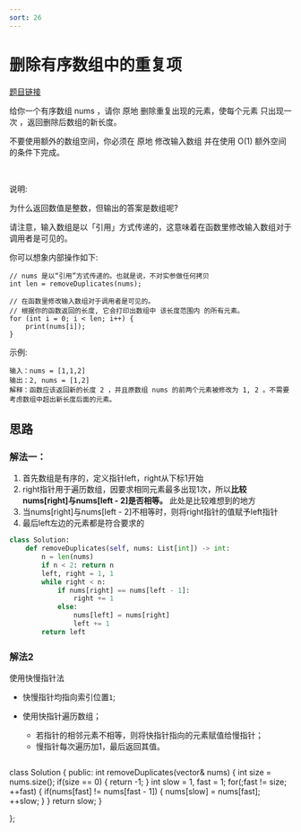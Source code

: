 ```yaml
---
sort: 26
---
```

# 删除有序数组中的重复项

[题目链接](https://leetcode-cn.com/problems/remove-duplicates-from-sorted-array/)

给你一个有序数组 nums ，请你 原地 删除重复出现的元素，使每个元素 只出现一次 ，返回删除后数组的新长度。

不要使用额外的数组空间，你必须在 原地 修改输入数组 并在使用 O(1) 额外空间的条件下完成。

 

说明:

为什么返回数值是整数，但输出的答案是数组呢?

请注意，输入数组是以「引用」方式传递的，这意味着在函数里修改输入数组对于调用者是可见的。

你可以想象内部操作如下:
```
// nums 是以“引用”方式传递的。也就是说，不对实参做任何拷贝
int len = removeDuplicates(nums);

// 在函数里修改输入数组对于调用者是可见的。
// 根据你的函数返回的长度, 它会打印出数组中 该长度范围内 的所有元素。
for (int i = 0; i < len; i++) {
    print(nums[i]);
}
```

示例:
```
输入：nums = [1,1,2]
输出：2, nums = [1,2]
解释：函数应该返回新的长度 2 ，并且原数组 nums 的前两个元素被修改为 1, 2 。不需要考虑数组中超出新长度后面的元素。
```


## 思路

### 解法一：
1. 首先数组是有序的，定义指针left，right从下标1开始
2. right指针用于遍历数组，因要求相同元素最多出现1次，所以**比较nums[right]与nums[left - 2]是否相等。**
此处是比较难想到的地方
3. 当nums[right]与nums[left - 2]不相等时，则将right指针的值赋予left指针
4. 最后left左边的元素都是符合要求的

```python
class Solution:
    def removeDuplicates(self, nums: List[int]) -> int:
        n = len(nums)
        if n < 2: return n
        left, right = 1, 1
        while right < n:
            if nums[right] == nums[left - 1]:
                right += 1
            else:
                nums[left] = nums[right]
                left += 1
        return left
```

### 解法2

使用快慢指针法
- 快慢指针均指向索引位置`1`;
- 使用快指针遍历数组；
  - 若指针的相邻元素不相等，则将快指针指向的元素赋值给慢指针；
  - 慢指针每次遍历加1，最后返回其值。

  ```cpp
class Solution {
public:
    int removeDuplicates(vector<int>& nums) {
        int size =  nums.size();
        if(size == 0) {
            return -1;
        }
        int slow = 1, fast =  1;
        for(;fast != size; ++fast) {
            if(nums[fast] != nums[fast - 1]) {
                nums[slow] = nums[fast];
                ++slow; 
            }
        }
        return slow;
    }
    
};
  ```